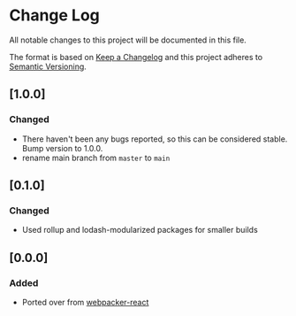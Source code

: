 # Change Log

All notable changes to this project will be documented in this file.

The format is based on [Keep a Changelog](http://keepachangelog.com/)
and this project adheres to [Semantic Versioning](http://semver.org/).

## [1.0.0]

### Changed

- There haven't been any bugs reported, so this can be considered stable. Bump version to 1.0.0.
- rename main branch from `master` to `main`

## [0.1.0]

### Changed

- Used rollup and lodash-modularized packages for smaller builds

## [0.0.0]

### Added

- Ported over from [webpacker-react](https://github.com/renchap/webpacker-react)
